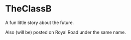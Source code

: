 # TheClassB
A fun little story about the future.

Also (will be) posted on Royal Road under the same name.
